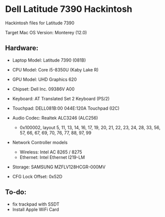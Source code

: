 # Dell Latitude 7390 Hackintosh
Hackintosh files for Latitude 7390

Target Mac OS Version: Monterey (12.0)

## Hardware:
- Laptop Model: Latitude 7390 (081B)
- CPU Model: Core i5-8350U (Kaby Lake R)
- GPU Model: UHD Graphics 620
- Chipset: Dell Inc. 09386V A00
- Keyboard: AT Translated Set 2 Keyboard (PS/2)
- Touchpad: DELL081B:00 044E:120A Touchpad (I2C)
- Audio Codec: Realtek ALC3246 (ALC256)
  - 0x100002, layout 5, 11, 13, 14, 16, 17, 19, 20, 21, 22, 23, 24, 28, 33, 56, 57, 66, 67, 69, 70, 76, 77, 88, 97, 99

- Network Controller models
  - Wireless: Intel AC 8265 / 8275
  - Ethernet: Intel Ethernet I219-LM
- Storage:  SAMSUNG MZFLV128HCGR-000MV
- CFG Lock Offset: 0x52D

## To-do:
- fix trackpad with SSDT
- Install Apple WiFi Card
